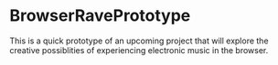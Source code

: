 # BrowserRavePrototype
This is a quick prototype of an upcoming project that will explore the creative possiblities of experiencing electronic music in the browser.

